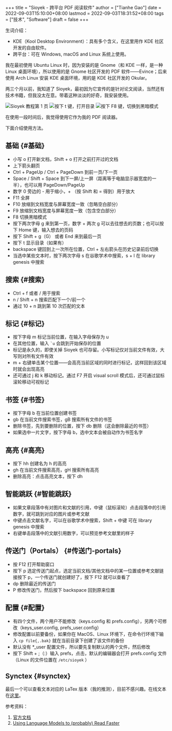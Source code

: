 +++
title = "Sioyek - 跨平台 PDF 阅读软件"
author = ["Tianhe Gao"]
date = 2022-09-03T15:10:00+08:00
lastmod = 2022-09-03T18:31:52+08:00
tags = ["技术", "Software"]
draft = false
+++

生词介绍：

-   KDE（Kool Desktop Environment）：具有多个含义，在这里用作 KDE 社区开发的自由软件。
-   跨平台：可在 Windows, macOS and Linux 系统上使用。

我在最初使用 Ubuntu Linux 时，因为安装的是 Gnome（和 KDE 一样，是一种 Linux 桌面环境），所以使用的是 Gnome 社区开发的 PDF 软件——Evince；后来使用 Arch Linux 安装 KDE 桌面环境，用的是 KDE 社区开发的 Okular。

两三个月以前，我知道了 Sioyek，最初因为它宣传的是针对论文阅读，当然还有技术书籍，但我没太在意。带着这种淡淡的好奇，我安装使用。

![](/images/pdf-sioyek-0.png "Sioyek 教程第 1 页")
![](/images/pdf-sioyek-1.png "按下 t 键，打开目录")
![](/images/pdf-sioyek-2.png "按下 F8 键，切换到黑暗模式")

在使用一段时间后，我觉得使用它作为我的 PDF 阅读器。

下面介绍使用方法。


## 基础 {#基础}

-   小写 o 打开新文档，Shift + o 打开之前打开过的文档
-   上下箭头翻页
-   Ctrl + PageUp / Ctrl + PageDown 到前一页/下一页
-   Space / Shift + Space 到下一屏/上一屏（距离等于电脑显示器宽度的一半），也可以用 PageDown/PageUp
-   数字 0 旁边的 - 用于缩小，+ （按 Shift 和 = 得到）用于放大
-   F11 全屏
-   F10 放缩到文档宽度与屏幕宽度一致（忽略空白部分）
-   F9 放缩到文档宽度与屏幕宽度一致（包含空白部分）
-   F8 切换黑暗模式
-   按下两次字母 g 来到第一页，数字 + 两次 g 可以去往想去的页数；也可以按下 Home 键，输入想去的页码
-   按下 Shift + g（G） 或者 End 来到最后一页
-   按下 t 显示目录（如果有）
-   backspace 键回到上一次所在位置，Ctrl + 左右箭头在历史记录前后切换
-   当选中某些文本时，按下两次字母 s 在谷歌学术中搜索，s + l 在 library genesis 中搜索


## 搜索 {#搜索}

-   Ctrl + f 或者 / 用于搜索
-   n / Shift + n 搜索匹配下一个/前一个
-   通过 10 + n 跳到第 10 次匹配的文本


## 标记 {#标记}

-   按下字母 m 标记当前位置，在输入字母保存为 u
-   在其他位置，输入 `` `u `` 会跳到开始保存的位置
-   标记是永久的，即使关掉 Sioyek 也可存留。小写标记仅对当前文件有效，大写则对所有文件有效
-   m + 右键单击某个位置——会高亮当前区域的同时进行标记，这样回到该区域时就会出现高亮
-   还可通过 j 和 k 移动标记。通过 F7 开启 visual scroll 模式后，还可通过鼠标滚轮移动可视标记


## 书签 {#书签}

-   按下字母 b 在当前位置创建书签
-   gb 在当前文件搜索书签，gB 搜索所有文件的书签
-   删除书签，先到要删除的位置，按下 db 删除（这会删除最近的书签）
-   如果选中一片文字，按下字母 b，选中文本会被自动作为书签名字


## 高亮 {#高亮}

-   按下 hh 创建名为 h 的高亮
-   gh 在当前文件搜索高亮，gH 搜索所有高亮
-   删除高亮：点击高亮文本，按下 dh


## 智能跳跃 {#智能跳跃}

-   如果文章段落中有对图片和文献的引用，中键（鼠标滚轮）点击段落中的引用数字，就可跳到对应的图片或参考文献
-   中键点击文献名字，可以在谷歌学术中搜索，Shift + 中键 可在 library genesis 中搜索
-   右键单击段落中的文献引用数字，可以预览参考文献里的样子


## 传送门（Portals） {#传送门-portals}

-   按 F12 打开帮助窗口
-   按下 p 选定传送门起点，选定当前文档/其他文档中的某一位置或参考文献链接按下 p，一个传送门就创建好了，按下 F12 就可以查看了
-   dp 删除最近的传送门
-   P 修改传送门，然后按下 backspace 回到原来位置


## 配置 {#配置}

-   有四个文件，两个用户不能修改（keys.config 和 prefs.config），另两个可修改（keys_user.config, prefs_user.config）
-   修改配置以前要备份，如果你在 MacOS、Linux 环境下，在命令行环境下输入 `cp file{,.bak}` 就在当前目录下创建了该文件的备份
-   默认没有 \*_user 配置文件，所以要先复制默认的两个文件，然后修改
-   按下 Shift + ;（:）输入 prefs，点击，默认的编辑器会打开 prefs.config 文件（Linux 的文件位置在 `/etc/sioyek` ）


## Synctex {#synctex}

最后一个可以查看文本对应的 LaTex 版本（我的推测），目前不感兴趣。在线文本在[这里](https://sioyek-documentation.readthedocs.io/en/latest/usage.html#synctex)。

参考资料：

1.  [官方文档](https://sioyek-documentation.readthedocs.io/en/latest/index.html)
2.  [Using Language Models to (probably) Read Faster](https://ahrm.github.io/jekyll/update/2022/04/14/using-languge-models-to-read-faster.html)